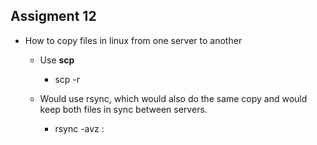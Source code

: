 ## Assigment 12
 - How to copy files in linux from one server to another

    - Use **scp**
      - scp -r <source> <destination>
    
    - Would use rsync, which would also do the same copy and would keep both files in sync between servers.
        - rsync -avz <source-path> <destination-host>:<destination-path>